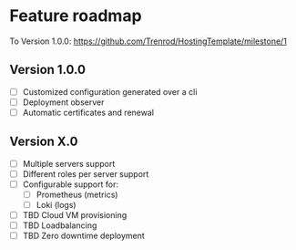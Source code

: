 # Feature roadmap

To Version 1.0.0: https://github.com/Trenrod/HostingTemplate/milestone/1

## Version 1.0.0
- [ ] Customized configuration generated over a cli
- [ ] Deployment observer
- [ ] Automatic certificates and renewal

## Version X.0
- [ ] Multiple servers support
- [ ] Different roles per server support
- [ ] Configurable support for:
	- [ ] Prometheus (metrics)
	- [ ] Loki (logs)
- [ ] TBD Cloud VM provisioning
- [ ] TBD Loadbalancing
- [ ] TBD Zero downtime deployment